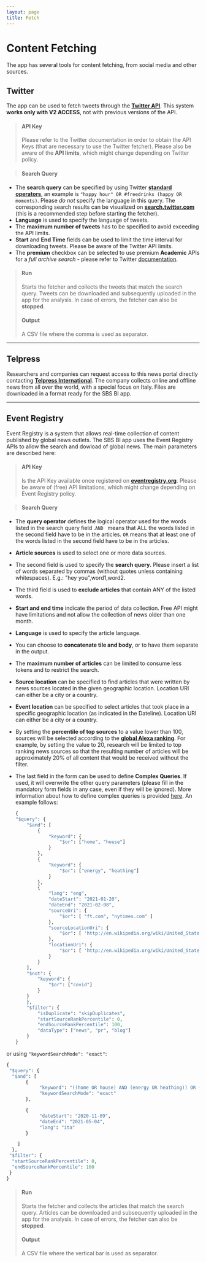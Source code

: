 ```yaml
---
layout: page
title: Fetch
---
```


# Content Fetching
The app has several tools for content fetching, from social media and other sources.

## Twitter
The app can be used to fetch tweets through the <a href="https://developer.twitter.com/en/docs" target="_blank">**Twitter API**</a>. This system **works only with V2 ACCESS**, not with previous versions of the API.

> #### API Key
> Please refer to the Twitter documentation in order to obtain the API Keys (that are necessary to use the Twitter fetcher). Please also be aware of the **API limits**, which might change depending on Twitter policy.

> #### Search Query
- The **search query** can be specified by using Twitter <a href="https://developer.twitter.com/en/docs/tweets/rules-and-filtering/overview/standard-operators" target="_blank">**standard operators**</a>, an example is `"happy hour" OR #freedrinks (happy OR moments)`. Please *do not* specify the language in this query. The corresponding search results can be visualized on <a href="https://search.twitter.com" target="_blank">**search.twitter.com**</a> (this is a recommended step before starting the fetcher).
- **Language** is used to specify the language of tweets.
- The **maximum number of tweets** has to be specified to avoid exceeding the API limits.
- **Start** and **End Time** fields can be used to limit the time interval for downloading tweets. Please be aware of the Twitter API limits.
- The **premium** checkbox can be selected to use premium **Academic** APIs for a *full archive search* - please refer to Twitter [documentation](https://developer.twitter.com/en/docs).

> #### Run
> Starts the fetcher and collects the tweets that match the search query. Tweets can be downloaded and subsequently uploaded in the app for the analysis. In case of errors, the fetcher can also be **stopped**.
>
> #### Output
>
> A CSV file where the comma is used as separator.

------

## Telpress

Researchers and companies can request access to this news portal directly contacting <a href="http://www.telpress.com/" target="_blank">**Telpress International**</a>. The company collects online and offline news from all over the world, with a special focus on Italy. Files are downloaded in a format ready for the SBS BI app.

------

## Event Registry

Event Registry is a system that allows real-time collection of content published by global news outlets. The SBS BI app uses the Event Registry APIs to allow the search and dowload of global news. The main parameters are described here:

> #### API Key
> Is the API Key available once registered on <a href="https://eventregistry.org/" target="_blank">**eventregistry.org**</a>. Please be aware of (free) API limitations, which might change depending on Event Registry policy.

> #### Search Query
- The **query operator** defines the logical operator used for the words listed in the search query field .`AND ` means that ALL the words listed in the second field have to be in the articles. `OR` means that at least one of the words listed in the second field have to be in the articles. 

- **Article sources** is used to select one or more data sources.

- The second field is used to specify the **search query**. Please insert a list of words separated by commas (without quotes unless containing whitespaces). E.g.: "hey you",word1,word2.

- The third field is used to **exclude articles** that contain ANY of the listed words.

- **Start and end time** indicate the period of data collection. Free API might have limitations and not allow the collection of news older than one month.

- **Language** is used to specify the article language.

- You can choose to **concatenate tile and body**, or to have them separate in the output.

- The **maximum number of articles** can be limited to consume less tokens and to restrict the search.

- **Source location** can be specified to find articles that were written by news sources located in the given geographic location. Location URI can either be a city or a country.

- **Event location** can be specified to select articles that took place in a specific geographic location (as indicated in the Dateline). Location URI can either be a city or a country.

- By setting the **percentile of top sources** to a value lower than 100, sources will be selected according to the <a href="https://www.alexa.com/siteinfo" target="_blank">**global Alexa ranking**</a>. For example, by setting the value to 20, research will be limited to top ranking news sources so that the resulting number of articles will be approximately 20% of all content that would be received without the filter.

- The last field in the form can be used to define **Complex Queries**. If used, it will overwrite the other query parameters (please fill in the mandatory form fields in any case, even if they will be ignored). More information about how to define complex queries is provided [here](https://github.com/EventRegistry/event-registry-python/). An example follows:

  ```python
  {
  "$query": {
      "$and": [
          {
              "keyword": {
                  "$or": ["home", "house"]
              }
          },
          {
              "keyword": {
                  "$or": ["energy", "heathing"]
              }
          },
          {
              "lang": "eng",
              "dateStart": "2021-01-20",
              "dateEnd": "2021-02-08",
              "sourceUri": {
                  "$or": [ "ft.com", "nytimes.com" ]
              },
              "sourceLocationUri": {
                  "$or": [ 'http://en.wikipedia.org/wiki/United_States' ]
              },
              "locationUri": {
                  "$or": [ 'http://en.wikipedia.org/wiki/United_States' ]
              }
          }
      ],
      "$not": {
          "keyword": {
              "$or": ["covid"]
          }
      }
      },
      "$filter": {
          "isDuplicate": "skipDuplicates",
          "startSourceRankPercentile": 0,
          "endSourceRankPercentile": 100,
          "dataType": ["news", "pr", "blog"]
      }
  }
  ```

or using `"keywordSearchMode": "exact"`:

```python
{
 "$query": {
  "$and": [
       {
            "keyword": "((home OR house) AND (energy OR heathing)) OR (radiator)",
            "keywordSearchMode": "exact"
       },

       {
            "dateStart": "2020-11-09",
            "dateEnd": "2021-05-04",
            "lang": "ita"
       }

  	]
  },
 "$filter": {
  "startSourceRankPercentile": 0,
  "endSourceRankPercentile": 100
 }
}
```

> #### Run
>
> Starts the fetcher and collects the articles that match the search query. Articles can be downloaded and subsequently uploaded in the app for the analysis. In case of errors, the fetcher can also be **stopped**.
>
> #### Output
>
> A CSV file where the vertical bar is used as separator.